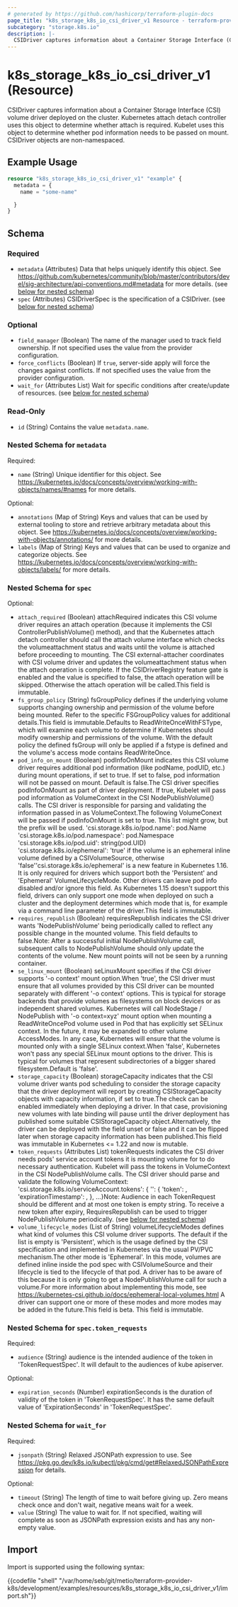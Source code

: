 ```yaml
---
# generated by https://github.com/hashicorp/terraform-plugin-docs
page_title: "k8s_storage_k8s_io_csi_driver_v1 Resource - terraform-provider-k8s"
subcategory: "storage.k8s.io"
description: |-
  CSIDriver captures information about a Container Storage Interface (CSI) volume driver deployed on the cluster. Kubernetes attach detach controller uses this object to determine whether attach is required. Kubelet uses this object to determine whether pod information needs to be passed on mount. CSIDriver objects are non-namespaced.
---
```


# k8s_storage_k8s_io_csi_driver_v1 (Resource)

CSIDriver captures information about a Container Storage Interface (CSI) volume driver deployed on the cluster. Kubernetes attach detach controller uses this object to determine whether attach is required. Kubelet uses this object to determine whether pod information needs to be passed on mount. CSIDriver objects are non-namespaced.

## Example Usage

```terraform
resource "k8s_storage_k8s_io_csi_driver_v1" "example" {
  metadata = {
    name = "some-name"

  }
}
```

<!-- schema generated by tfplugindocs -->
## Schema

### Required

- `metadata` (Attributes) Data that helps uniquely identify this object. See https://github.com/kubernetes/community/blob/master/contributors/devel/sig-architecture/api-conventions.md#metadata for more details. (see [below for nested schema](#nestedatt--metadata))
- `spec` (Attributes) CSIDriverSpec is the specification of a CSIDriver. (see [below for nested schema](#nestedatt--spec))

### Optional

- `field_manager` (Boolean) The name of the manager used to track field ownership. If not specified uses the value from the provider configuration.
- `force_conflicts` (Boolean) If `true`, server-side apply will force the changes against conflicts. If not specified uses the value from the provider configuration.
- `wait_for` (Attributes List) Wait for specific conditions after create/update of resources. (see [below for nested schema](#nestedatt--wait_for))

### Read-Only

- `id` (String) Contains the value `metadata.name`.

<a id="nestedatt--metadata"></a>
### Nested Schema for `metadata`

Required:

- `name` (String) Unique identifier for this object. See https://kubernetes.io/docs/concepts/overview/working-with-objects/names/#names for more details.

Optional:

- `annotations` (Map of String) Keys and values that can be used by external tooling to store and retrieve arbitrary metadata about this object. See https://kubernetes.io/docs/concepts/overview/working-with-objects/annotations/ for more details.
- `labels` (Map of String) Keys and values that can be used to organize and categorize objects. See https://kubernetes.io/docs/concepts/overview/working-with-objects/labels/ for more details.


<a id="nestedatt--spec"></a>
### Nested Schema for `spec`

Optional:

- `attach_required` (Boolean) attachRequired indicates this CSI volume driver requires an attach operation (because it implements the CSI ControllerPublishVolume() method), and that the Kubernetes attach detach controller should call the attach volume interface which checks the volumeattachment status and waits until the volume is attached before proceeding to mounting. The CSI external-attacher coordinates with CSI volume driver and updates the volumeattachment status when the attach operation is complete. If the CSIDriverRegistry feature gate is enabled and the value is specified to false, the attach operation will be skipped. Otherwise the attach operation will be called.This field is immutable.
- `fs_group_policy` (String) fsGroupPolicy defines if the underlying volume supports changing ownership and permission of the volume before being mounted. Refer to the specific FSGroupPolicy values for additional details.This field is immutable.Defaults to ReadWriteOnceWithFSType, which will examine each volume to determine if Kubernetes should modify ownership and permissions of the volume. With the default policy the defined fsGroup will only be applied if a fstype is defined and the volume's access mode contains ReadWriteOnce.
- `pod_info_on_mount` (Boolean) podInfoOnMount indicates this CSI volume driver requires additional pod information (like podName, podUID, etc.) during mount operations, if set to true. If set to false, pod information will not be passed on mount. Default is false.The CSI driver specifies podInfoOnMount as part of driver deployment. If true, Kubelet will pass pod information as VolumeContext in the CSI NodePublishVolume() calls. The CSI driver is responsible for parsing and validating the information passed in as VolumeContext.The following VolumeConext will be passed if podInfoOnMount is set to true. This list might grow, but the prefix will be used. 'csi.storage.k8s.io/pod.name': pod.Name 'csi.storage.k8s.io/pod.namespace': pod.Namespace 'csi.storage.k8s.io/pod.uid': string(pod.UID) 'csi.storage.k8s.io/ephemeral': 'true' if the volume is an ephemeral inline volume                                defined by a CSIVolumeSource, otherwise 'false''csi.storage.k8s.io/ephemeral' is a new feature in Kubernetes 1.16. It is only required for drivers which support both the 'Persistent' and 'Ephemeral' VolumeLifecycleMode. Other drivers can leave pod info disabled and/or ignore this field. As Kubernetes 1.15 doesn't support this field, drivers can only support one mode when deployed on such a cluster and the deployment determines which mode that is, for example via a command line parameter of the driver.This field is immutable.
- `requires_republish` (Boolean) requiresRepublish indicates the CSI driver wants 'NodePublishVolume' being periodically called to reflect any possible change in the mounted volume. This field defaults to false.Note: After a successful initial NodePublishVolume call, subsequent calls to NodePublishVolume should only update the contents of the volume. New mount points will not be seen by a running container.
- `se_linux_mount` (Boolean) seLinuxMount specifies if the CSI driver supports '-o context' mount option.When 'true', the CSI driver must ensure that all volumes provided by this CSI driver can be mounted separately with different '-o context' options. This is typical for storage backends that provide volumes as filesystems on block devices or as independent shared volumes. Kubernetes will call NodeStage / NodePublish with '-o context=xyz' mount option when mounting a ReadWriteOncePod volume used in Pod that has explicitly set SELinux context. In the future, it may be expanded to other volume AccessModes. In any case, Kubernetes will ensure that the volume is mounted only with a single SELinux context.When 'false', Kubernetes won't pass any special SELinux mount options to the driver. This is typical for volumes that represent subdirectories of a bigger shared filesystem.Default is 'false'.
- `storage_capacity` (Boolean) storageCapacity indicates that the CSI volume driver wants pod scheduling to consider the storage capacity that the driver deployment will report by creating CSIStorageCapacity objects with capacity information, if set to true.The check can be enabled immediately when deploying a driver. In that case, provisioning new volumes with late binding will pause until the driver deployment has published some suitable CSIStorageCapacity object.Alternatively, the driver can be deployed with the field unset or false and it can be flipped later when storage capacity information has been published.This field was immutable in Kubernetes <= 1.22 and now is mutable.
- `token_requests` (Attributes List) tokenRequests indicates the CSI driver needs pods' service account tokens it is mounting volume for to do necessary authentication. Kubelet will pass the tokens in VolumeContext in the CSI NodePublishVolume calls. The CSI driver should parse and validate the following VolumeContext: 'csi.storage.k8s.io/serviceAccount.tokens': {  '<audience>': {    'token': <token>,    'expirationTimestamp': <expiration timestamp in RFC3339>,  },  ...}Note: Audience in each TokenRequest should be different and at most one token is empty string. To receive a new token after expiry, RequiresRepublish can be used to trigger NodePublishVolume periodically. (see [below for nested schema](#nestedatt--spec--token_requests))
- `volume_lifecycle_modes` (List of String) volumeLifecycleModes defines what kind of volumes this CSI volume driver supports. The default if the list is empty is 'Persistent', which is the usage defined by the CSI specification and implemented in Kubernetes via the usual PV/PVC mechanism.The other mode is 'Ephemeral'. In this mode, volumes are defined inline inside the pod spec with CSIVolumeSource and their lifecycle is tied to the lifecycle of that pod. A driver has to be aware of this because it is only going to get a NodePublishVolume call for such a volume.For more information about implementing this mode, see https://kubernetes-csi.github.io/docs/ephemeral-local-volumes.html A driver can support one or more of these modes and more modes may be added in the future.This field is beta. This field is immutable.

<a id="nestedatt--spec--token_requests"></a>
### Nested Schema for `spec.token_requests`

Required:

- `audience` (String) audience is the intended audience of the token in 'TokenRequestSpec'. It will default to the audiences of kube apiserver.

Optional:

- `expiration_seconds` (Number) expirationSeconds is the duration of validity of the token in 'TokenRequestSpec'. It has the same default value of 'ExpirationSeconds' in 'TokenRequestSpec'.



<a id="nestedatt--wait_for"></a>
### Nested Schema for `wait_for`

Required:

- `jsonpath` (String) Relaxed JSONPath expression to use. See https://pkg.go.dev/k8s.io/kubectl/pkg/cmd/get#RelaxedJSONPathExpression for details.

Optional:

- `timeout` (String) The length of time to wait before giving up. Zero means check once and don't wait, negative means wait for a week.
- `value` (String) The value to wait for. If not specified, waiting will complete as soon as JSONPath expression exists and has any non-empty value.

## Import

Import is supported using the following syntax:

{{codefile "shell" "/var/home/seb/git/metio/terraform-provider-k8s/development/examples/resources/k8s_storage_k8s_io_csi_driver_v1/import.sh"}}
